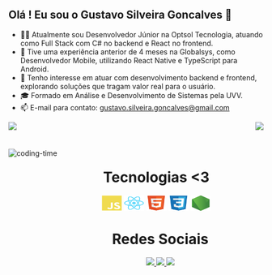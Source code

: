 ## Olá ! Eu sou o Gustavo Silveira Goncalves 👋

* 👨‍💻 Atualmente sou Desenvolvedor Júnior na Optsol Tecnologia, atuando como Full Stack com C# no backend e React no frontend.
* 📱 Tive uma experiência anterior de 4 meses na Globalsys, como Desenvolvedor Mobile, utilizando React Native e TypeScript para Android.
* 🚀 Tenho interesse em atuar com desenvolvimento backend e frontend, explorando soluções que tragam valor real para o usuário.
* 🎓 Formado em Análise e Desenvolvimento de Sistemas pela UVV.
* 📫 E-mail para contato: gustavo.silveira.goncalves@gmail.com

<div>
  <img  height="180em" src="https://github-readme-stats.vercel.app/api?username=gsilveirag&show_icons=true&theme=great-gatsby&include_all_commits=true&count_private=true"/>
  <img align="right" height="180em" src="https://github-readme-stats.vercel.app/api/top-langs/?username=gsilveirag&layout=compact&langs_count=16&theme=great-gatsby"/>
</div>
<br>

<div  align="center"> 
  <div style="display: inline_block"><br>
    <img align="left" height="250" alt="coding-time" src="code.gif">
    <h1 align="center">Tecnologias <3</h1>
    <img align="center" height="30" width="40" alt="js-icon"  src="https://raw.githubusercontent.com/devicons/devicon/master/icons/javascript/javascript-plain.svg">
    <img align="center" height="30" width="40" alt="react-icon" src="https://raw.githubusercontent.com/devicons/devicon/master/icons/react/react-original.svg">
    <img align="center" height="30" width="40" alt="html-icon" src="https://raw.githubusercontent.com/devicons/devicon/master/icons/html5/html5-original.svg">
    <img align="center" height="30" width="40" alt="css-icon" src="https://raw.githubusercontent.com/devicons/devicon/master/icons/css3/css3-original.svg">
    <img align="center" height="30" width="40" alt="nodejs-icon" src="https://raw.githubusercontent.com/devicons/devicon/master/icons/nodejs/nodejs-original.svg">
   </div>
    
  
  <h1 align="center">Redes Sociais</h1>
    <a href = "mailto: gustavo.silveira.goncalves@gmail.com">
      <img width="30" src="https://cdn0.iconfinder.com/data/icons/social-media-and-logos-11/32/Gmail_envelope_letter_email_Gmail_envelope_letter_email-256.png">
    </a>
    <a href = "https://www.linkedin.com/in/gustavo-gon%C3%A7alves-0a57491a4/">
      <img width="25" src="https://cdn0.iconfinder.com/data/icons/social-media-with-fill/64/likedin_colour-256.png">
    </a>
    <a href = "https://www.instagram.com/gustavo_goncalvess/">
      <img width="25" src="https://cdn2.iconfinder.com/data/icons/colorful-guache-social-media-logos-1/155/social-media_instagram-256.png">
    </a>
</div>
  
